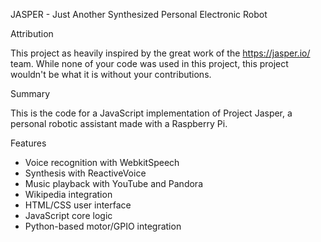 JASPER - Just Another Synthesized Personal Electronic Robot

Attribution

This project as heavily inspired by the great work of the
https://jasper.io/ team. While none of your code was used
in this project, this project wouldn't be what it is without
your contributions.

Summary

This is the code for a JavaScript implementation of Project
Jasper, a personal robotic assistant made with a Raspberry Pi.

Features

- Voice recognition with WebkitSpeech
- Synthesis with ReactiveVoice
- Music playback with YouTube and Pandora
- Wikipedia integration
- HTML/CSS user interface
- JavaScript core logic
- Python-based motor/GPIO integration